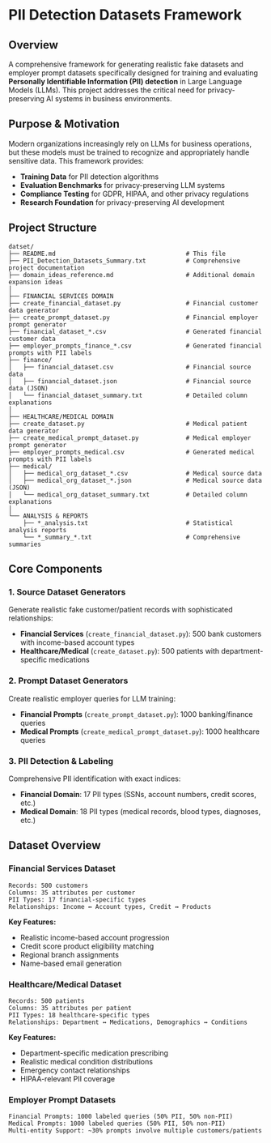 # PII Detection Datasets Framework

## Overview

A comprehensive framework for generating realistic fake datasets and employer prompt datasets specifically designed for training and evaluating **Personally Identifiable Information (PII) detection** in Large Language Models (LLMs). This project addresses the critical need for privacy-preserving AI systems in business environments.

## Purpose & Motivation

Modern organizations increasingly rely on LLMs for business operations, but these models must be trained to recognize and appropriately handle sensitive data. This framework provides:

- **Training Data** for PII detection algorithms
- **Evaluation Benchmarks** for privacy-preserving LLM systems  
- **Compliance Testing** for GDPR, HIPAA, and other privacy regulations
- **Research Foundation** for privacy-preserving AI development

## Project Structure

```
datset/
├── README.md                                    # This file
├── PII_Detection_Datasets_Summary.txt           # Comprehensive project documentation
├── domain_ideas_reference.md                    # Additional domain expansion ideas
│
├── FINANCIAL SERVICES DOMAIN
├── create_financial_dataset.py                  # Financial customer data generator
├── create_prompt_dataset.py                     # Financial employer prompt generator
├── financial_dataset_*.csv                      # Generated financial customer data
├── employer_prompts_finance_*.csv               # Generated financial prompts with PII labels
├── finance/
│   ├── financial_dataset.csv                    # Financial source data
│   ├── financial_dataset.json                   # Financial source data (JSON)
│   └── financial_dataset_summary.txt            # Detailed column explanations
│
├── HEALTHCARE/MEDICAL DOMAIN
├── create_dataset.py                            # Medical patient data generator  
├── create_medical_prompt_dataset.py             # Medical employer prompt generator
├── employer_prompts_medical.csv                 # Generated medical prompts with PII labels
├── medical/
│   ├── medical_org_dataset_*.csv                # Medical source data
│   ├── medical_org_dataset_*.json               # Medical source data (JSON)
│   └── medical_org_dataset_summary.txt          # Detailed column explanations
│
└── ANALYSIS & REPORTS
    ├── *_analysis.txt                           # Statistical analysis reports
    └── *_summary_*.txt                          # Comprehensive summaries
```

## Core Components

### 1. **Source Dataset Generators**
Generate realistic fake customer/patient records with sophisticated relationships:

- **Financial Services** (`create_financial_dataset.py`): 500 bank customers with income-based account types
- **Healthcare/Medical** (`create_dataset.py`): 500 patients with department-specific medications

### 2. **Prompt Dataset Generators**  
Create realistic employer queries for LLM training:

- **Financial Prompts** (`create_prompt_dataset.py`): 1000 banking/finance queries
- **Medical Prompts** (`create_medical_prompt_dataset.py`): 1000 healthcare queries

### 3. **PII Detection & Labeling**
Comprehensive PII identification with exact indices:

- **Financial Domain**: 17 PII types (SSNs, account numbers, credit scores, etc.)
- **Medical Domain**: 18 PII types (medical records, blood types, diagnoses, etc.)

## Dataset Overview

### Financial Services Dataset
```
Records: 500 customers
Columns: 35 attributes per customer
PII Types: 17 financial-specific types
Relationships: Income ↔ Account types, Credit ↔ Products
```

**Key Features:**
- Realistic income-based account progression
- Credit score product eligibility matching  
- Regional branch assignments
- Name-based email generation

### Healthcare/Medical Dataset
```
Records: 500 patients  
Columns: 35 attributes per patient
PII Types: 18 healthcare-specific types
Relationships: Department ↔ Medications, Demographics ↔ Conditions
```

**Key Features:**
- Department-specific medication prescribing
- Realistic medical condition distributions
- Emergency contact relationships
- HIPAA-relevant PII coverage

### Employer Prompt Datasets
```
Financial Prompts: 1000 labeled queries (50% PII, 50% non-PII)
Medical Prompts: 1000 labeled queries (50% PII, 50% non-PII)
Multi-entity Support: ~30% prompts involve multiple customers/patients
```
